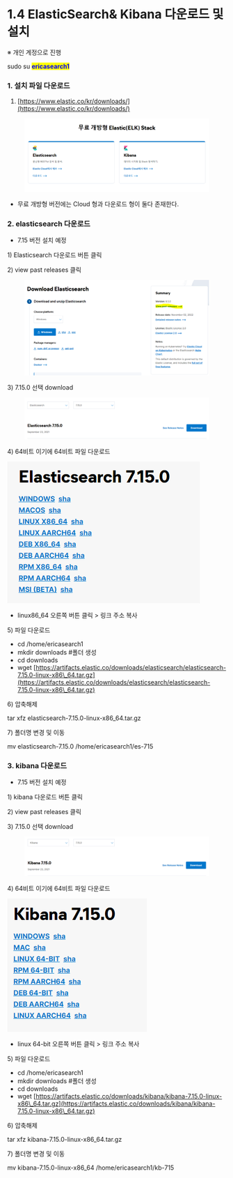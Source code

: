 # 1.4 ElasticSearch& Kibana 다운로드 및 설치

※ 개인 계정으로 진행

sudo su <mark style="color:blue;">**ericasearch1**</mark>

### 1. 설치 파일 다운로드

1. [https://www.elastic.co/kr/downloads/](https://www.elastic.co/kr/downloads/)

<figure><img src="../.gitbook/assets/image (2) (3).png" alt=""><figcaption></figcaption></figure>

* 무료 개방형 버전에는 Cloud 형과 다운로드 형이 둘다 존재한다.

### 2. elasticsearch 다운로드&#x20;

* 7.15 버전 설치 예정

1\) Elasticsearch 다운로드 버튼 클릭

2\) view past releases 클릭

<figure><img src="../.gitbook/assets/image (3) (3).png" alt=""><figcaption></figcaption></figure>

3\) 7.15.0 선택 download

<figure><img src="../.gitbook/assets/image (5) (3).png" alt=""><figcaption></figcaption></figure>

4\) 64비트 이기에 64비트 파일 다운로드&#x20;

![](<../.gitbook/assets/image (1) (2).png>)

* linux86\_64 오른쪽 버튼 클릭 > 링크 주소 복사

5\) 파일 다운로드

* cd /home/ericasearch1
* mkdir downloads       #폴더 생성
* cd downloads
* wget [https://artifacts.elastic.co/downloads/elasticsearch/elasticsearch-7.15.0-linux-x86\_64.tar.gz](https://artifacts.elastic.co/downloads/elasticsearch/elasticsearch-7.15.0-linux-x86\_64.tar.gz)

6\) 압축해제

tar xfz elasticsearch-7.15.0-linux-x86\_64.tar.gz

7\) 폴더명 변경 및 이동&#x20;

mv elasticsearch-7.15.0 /home/ericasearch1/es-715



### 3. kibana 다운로드

* 7.15 버전 설치 예정

1\) kibana 다운로드 버튼 클릭

2\) view past releases 클릭

3\) 7.15.0 선택 download

<figure><img src="../.gitbook/assets/image (2) (1).png" alt=""><figcaption></figcaption></figure>

4\) 64비트 이기에 64비트 파일 다운로드&#x20;

![](<../.gitbook/assets/image (4) (2).png>)

* linux 64-bit 오른쪽 버튼 클릭 > 링크 주소 복사

5\) 파일 다운로드

* cd /home/ericasearch1
* mkdir downloads       #폴더 생성
* cd downloads
* wget [https://artifacts.elastic.co/downloads/kibana/kibana-7.15.0-linux-x86\_64.tar.gz](https://artifacts.elastic.co/downloads/kibana/kibana-7.15.0-linux-x86\_64.tar.gz)

6\) 압축해제

tar xfz kibana-7.15.0-linux-x86\_64.tar.gz

7\) 폴더명 변경 및 이동&#x20;

mv kibana-7.15.0-linux-x86\_64 /home/ericasearch1/kb-715



